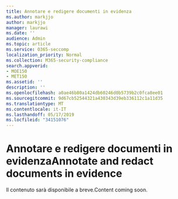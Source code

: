 ```yaml
---
title: Annotare e redigere documenti in evidenza
ms.author: markjjo
author: markjjo
manager: laurawi
ms.date: ''
audience: Admin
ms.topic: article
ms.service: O365-seccomp
localization_priority: Normal
ms.collection: M365-security-compliance
search.appverid:
- MOE150
- MET150
ms.assetid: ''
description: ''
ms.openlocfilehash: a0ae46b80a1424db60246d0b5739b2c0fca8ee01
ms.sourcegitcommit: 9d67cb52544321a430343d39eb336112c1a11d35
ms.translationtype: MT
ms.contentlocale: it-IT
ms.lasthandoff: 05/17/2019
ms.locfileid: "34151076"
---
```

# <a name="annotate-and-redact-documents-in-evidence"></a><span data-ttu-id="d9b61-102">Annotare e redigere documenti in evidenza</span><span class="sxs-lookup"><span data-stu-id="d9b61-102">Annotate and redact documents in evidence</span></span>

<span data-ttu-id="d9b61-103">Il contenuto sarà disponibile a breve.</span><span class="sxs-lookup"><span data-stu-id="d9b61-103">Content coming soon.</span></span>